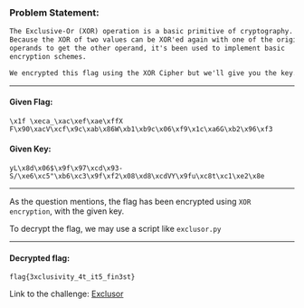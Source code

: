 ### Problem Statement:
```txt
The Exclusive-Or (XOR) operation is a basic primitive of cryptography.
Because the XOR of two values can be XOR'ed again with one of the original
operands to get the other operand, it's been used to implement basic
encryption schemes.

We encrypted this flag using the XOR Cipher but we'll give you the key.
```

---

#### Given Flag:
    \x1f \xeca_\xac\xef\xae\xffX F\x90\xacV\xcf\x9c\xab\x86W\xb1\xb9c\x06\xf9\x1c\xa6G\xb2\x96\xf3

#### Given Key:
    yL\x8d\x06$\x9f\x97\xcd\x93-S/\xe6\xc5"\xb6\xc3\x9f\xf2\x08\xd8\xcdVY\x9fu\xc8t\xc1\xe2\x8e

---

As the question mentions, the flag has been encrypted using `XOR encryption`, with the given key.

To decrypt the flag, we may use a script like `exclusor.py`

---

#### Decrypted flag:
	flag{3xclusivity_4t_it5_fin3st}


Link to the challenge: [Exclusor](https://training.majorleaguecyber.org/challenges#Exclusor-12)
